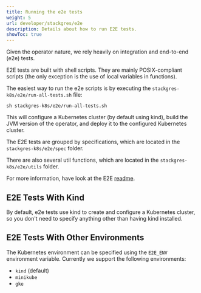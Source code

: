 ```yaml
---
title: Running the e2e tests
weight: 5
url: developer/stackgres/e2e
description: Details about how to run E2E tests.
showToc: true
---
```


Given the operator nature, we rely heavily on integration and end-to-end (e2e) tests.

E2E tests are built with shell scripts.
They are mainly POSIX-compliant scripts (the only exception is the use of local variables in functions).

The easiest way to run the e2e scripts is by executing the `stackgres-k8s/e2e/run-all-tests.sh` file:

```
sh stackgres-k8s/e2e/run-all-tests.sh
```

This will configure a Kubernetes cluster (by default using kind), build the JVM version of the operator, and deploy it to the configured Kubernetes cluster.

The E2E tests are grouped by specifications, which are located in the `stackgres-k8s/e2e/spec` folder.

There are also several util functions, which are located in the `stackgres-k8s/e2e/utils` folder.

For more information, have look at the E2E [readme](https://gitlab.com/ongresinc/stackgres/-/tree/main/stackgres-k8s/e2e).

## E2E Tests With Kind

By default, e2e tests use kind to create and configure a Kubernetes cluster, so you don't need to specify anything other than having kind installed.

## E2E Tests With Other Environments

The Kubernetes environment can be specified using the `E2E_ENV` environment variable. Currently we support the following environments:

* `kind` (default)
* `minikube`
* `gke`

